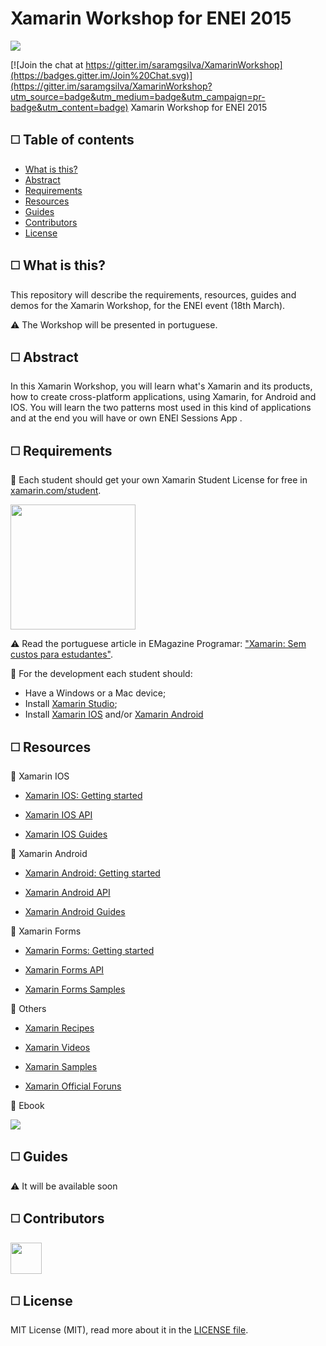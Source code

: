# Xamarin Workshop for ENEI 2015

<MTMarkdownOptions output='html4'>
	<a href="enei.pt"><img src="http://s22.postimg.org/nuzoz84oh/image.png"/></a>
</MTMarkdownOptions>

[![Join the chat at https://gitter.im/saramgsilva/XamarinWorkshop](https://badges.gitter.im/Join%20Chat.svg)](https://gitter.im/saramgsilva/XamarinWorkshop?utm_source=badge&utm_medium=badge&utm_campaign=pr-badge&utm_content=badge)
Xamarin Workshop for ENEI 2015


##  :white_medium_square: Table of contents
* [What is this?](https://github.com/saramgsilva/XamarinWorkshop#white_medium_square-what-is-this)
* [Abstract](https://github.com/saramgsilva/XamarinWorkshop#white_medium_square-abstract)
* [Requirements](https://github.com/saramgsilva/XamarinWorkshop#white_medium_square--requirements)
* [Resources](https://github.com/saramgsilva/XamarinWorkshop#white_medium_square--resources)
* [Guides](https://github.com/saramgsilva/XamarinWorkshop#white_medium_square-guides)
* [Contributors](https://github.com/saramgsilva/XamarinWorkshop#white_medium_square-contributors)
* [License](https://github.com/saramgsilva/XamarinWorkshop#white_medium_square-license)
 
## :white_medium_square: What is this?

This repository will describe the requirements, resources, guides and demos for the Xamarin Workshop, for the ENEI event (18th March).

:warning: The Workshop will be presented in portuguese.

##  :white_medium_square: Abstract
In this Xamarin Workshop, you will learn what's Xamarin and its products, how to create cross-platform applications, using Xamarin, for Android and IOS. You will learn the two patterns most used in this kind of applications and at the end you will have or own ENEI Sessions App .

## :white_medium_square:  Requirements

:pushpin: Each student should get your own Xamarin Student License for free in [xamarin.com/student](https://xamarin.com/student).

<MTMarkdownOptions output='html4'>
	<a href="https://xamarin.com/student"><img src="http://s30.postimg.org/tfmlj2bzl/image.png" height="200"/></a>
</MTMarkdownOptions>

:warning: Read the portuguese article in EMagazine Programar: ["Xamarin: Sem custos para estudantes"](http://www.revista-programar.info/artigos/xamarin-sem-custos-para-estudantes/).

:pushpin: For the development each student should:
* Have a Windows or a Mac device;
* Install [Xamarin Studio](http://xamarin.com/download);
* Install [Xamarin IOS](http://developer.xamarin.com/guides/ios/getting_started/installation/) and/or [Xamarin Android](http://developer.xamarin.com/guides/android/getting_started/installation/)


## :white_medium_square:  Resources

:pushpin: Xamarin IOS

* [Xamarin IOS: Getting started](http://developer.xamarin.com/guides/ios/getting_started/)

* [Xamarin IOS API](http://iosapi.xamarin.com/)

* [Xamarin IOS Guides](http://developer.xamarin.com/guides/ios/)


:pushpin: Xamarin Android
* [Xamarin Android: Getting started](http://developer.xamarin.com/guides/android/getting_started/)

* [Xamarin Android API](http://androidapi.xamarin.com/)

* [Xamarin Android Guides](http://developer.xamarin.com/guides/android/)

:pushpin: Xamarin Forms

* [Xamarin Forms: Getting started](http://developer.xamarin.com/guides/cross-platform/xamarin-forms/)

* [Xamarin Forms API](http://api.xamarin.com/?link=N%3aXamarin.Forms)

* [Xamarin Forms Samples](https://github.com/xamarin/xamarin-forms-samples)

:pushpin: Others
* [Xamarin Recipes](http://developer.xamarin.com/recipes/)

* [Xamarin Videos](http://developer.xamarin.com/videos/)

* [Xamarin Samples](http://developer.xamarin.com/samples-all/)

* [Xamarin Official Foruns](http://forums.xamarin.com/)


:pushpin: Ebook

<MTMarkdownOptions output='html4'>
	<a href="http://developer.xamarin.com/guides/cross-platform/xamarin-forms/creating-mobile-apps-xamarin-forms/"><img src="http://developer.xamarin.com/guides/cross-platform/xamarin-forms/creating-mobile-apps-xamarin-forms/Images/Cover-Preview-sml.png" /></a>
</MTMarkdownOptions>


## :white_medium_square: Guides

:warning: It will be available soon

## :white_medium_square: Contributors

<MTMarkdownOptions output='html4'>
	<a href="https://twitter.com/saramgsilva"><img src="http://saramgsilva.github.io/NotificationHubs/images/Eu_400x400.png" height="50"/></a>
</MTMarkdownOptions>

## :white_medium_square: License


MIT License (MIT), read more about it in the [LICENSE file](https://raw.githubusercontent.com/saramgsilva/AMSToolkit/master/LICENSE.txt).
